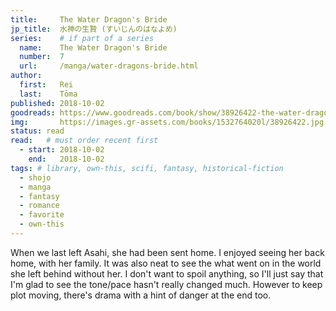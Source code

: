 ```yaml
---
title:     The Water Dragon's Bride
jp_title:  水神の生贄 (すいじんのはなよめ)
series:    # if part of a series
  name:    The Water Dragon's Bride
  number:  7
  url:     /manga/water-dragons-bride.html
author: 
  first:   Rei 
  last:    Tōma
published: 2018-10-02 
goodreads: https://www.goodreads.com/book/show/38926422-the-water-dragon-s-bride-vol-7
img:       https://images.gr-assets.com/books/1532764020l/38926422.jpg
status: read
read:   # must order recent first
  - start: 2018-10-02  
    end:   2018-10-02 
tags: # library, own-this, scifi, fantasy, historical-fiction
  - shojo
  - manga
  - fantasy
  - romance
  - favorite
  - own-this
---
```


When we last left Asahi, she had been sent home. I enjoyed seeing her back home, with her family. It was also neat to see the what went on in the world she left behind without her. I don't want to spoil anything, so I'll just say that I'm glad to see the tone/pace hasn't really changed much. However to keep plot moving, there's drama with a hint of danger at the end too.
